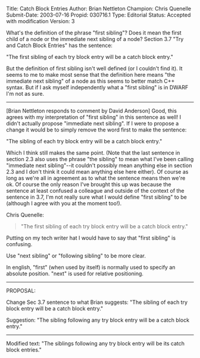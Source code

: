 Title:       Catch Block Entries
Author:      Brian Nettleton
Champion:    Chris Quenelle
Submit-Date: 2003-07-16
Propid:      030716.1
Type:        Editorial
Status:      Accepted with modification
Version:     3

What's the definition of the phrase "first sibling"?  Does it mean the first
child of a node or the immediate next sibling of a node?  Section 3.7 "Try
and Catch Block Entries" has the sentence:

  "The first sibling of each try block entry will be a catch block entry."

But the definition of first sibling isn't well defined (or I couldn't find
it).  It seems to me to make most sense that the definition here means "the
immediate next sibling" of a node as this seems to better match C++ syntax.
But if I ask myself independently what a "first sibling" is in DWARF I'm not
as sure.

------------
[Brian Nettleton responds to comment by David Anderson]
Good, this agrees with my interpretation of "first sibling" in this sentence
as well!  I didn't actually propose "immediate next sibling".  If I were to
propose a change it would be to simply remove the word first to make the
sentence:

  "The sibling of each try block entry will be a catch block entry."

Which I think still makes the same point.  (Note that the last sentence in
section 2.3 also uses the phrase "the sibling" to mean what I've been
calling "immediate next sibling"--it couldn't possibly mean anything else in
section 2.3 and I don't think it could mean anything else here either).  Of
course as long as we're all in agreement as to what the sentence means then
we're ok.  Of course the only reason I've brought this up was because the
sentence at least confused a colleague and outside of the context of the
sentence in 3.7, I'm not really sure what I would define "first sibling" to
be (although I agree with you at the moment too!).


Chris Quenelle:

>   "The first sibling of each try block entry will be a catch block entry."

Putting on my tech writer hat I would have to say that
"first sibling" is confusing.

Use "next sibling" or "following sibling" to be more clear.

In english, "first" (when used by itself) is normally used to specify 
an absolute position.  "next" is used for relative positioning.


-------------------------------
PROPOSAL:

Change Sec 3.7 sentence to what Brian suggests:
  "The sibling of each try block entry will be a catch block entry."

Suggestion:  "The sibling following any try block entry will be a 
  catch block entry."

------------------------------------------------------

Modified text: 
"The siblings following any try block entry will be its catch block entries."
